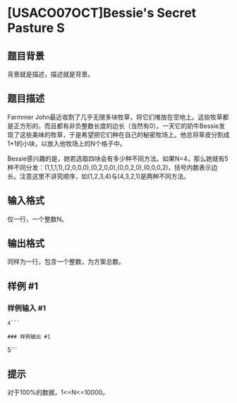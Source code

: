 # [USACO07OCT]Bessie's Secret Pasture S

## 题目背景

背景就是描述，描述就是背景。


## 题目描述

Farmmer John最近收割了几乎无限多块牧草，将它们堆放在空地上。这些牧草都是正方形的，而且都有非负整数长度的边长（当然有0）。一天它的奶牛Bessie发现了这些美味的牧草，于是希望把它们种在自己的秘密牧场上。他总将草皮分割成1\*1的小块，以放入他牧场上的N个格子中。

Bessie感兴趣的是，她若选取四块会有多少种不同方法。如果N=4，那么她就有5种不同分发：(1,1,1,1),(2,0,0,0),(0,2,0,0),(0,0,2,0),(0,0,0,2)，括号内数表示边长。注意这里不讲究顺序，如(1,2,3,4)与(4,3,2,1)是两种不同方法。


## 输入格式

仅一行，一个整数N。


## 输出格式

同样为一行，包含一个整数，为方案总数。


## 样例 #1

### 样例输入 #1
```
4```

### 样例输出 #1

```
5```

## 提示

对于100%的数据，1<=N<=10000。

